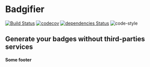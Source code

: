 # Badgifier

[![Build Status](https://travis-ci.org/sospedra/badgifier.svg?branch=master)](https://travis-ci.org/sospedra/badgifier)
[![codecov](https://codecov.io/gh/sospedra/badgifier/branch/master/graph/badge.svg)](https://codecov.io/gh/sospedra/badgifier)
[![dependencies Status](https://david-dm.org/sospedra/badgifier/status.svg)](https://david-dm.org/sospedra/badgifier)
![code-style](https://img.shields.io/badge/code%20style-standard-green.svg)


## Generate your badges without third-parties services

#### Some footer
